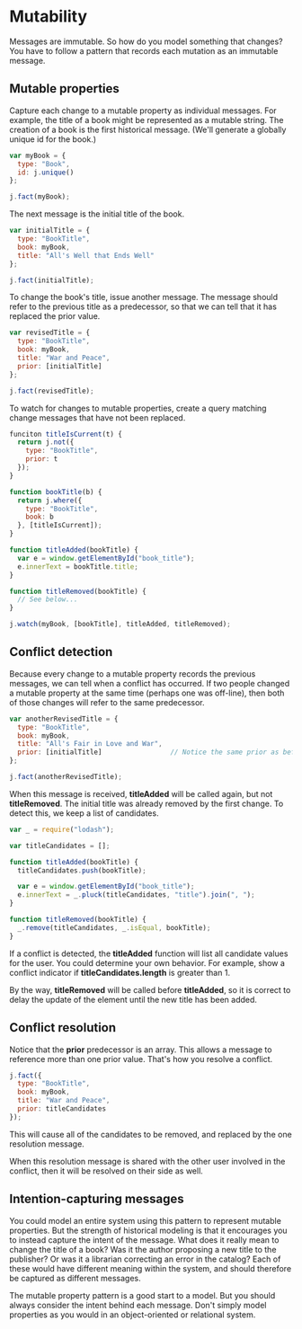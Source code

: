 # Mutability

Messages are immutable. So how do you model something that changes? You have to follow a pattern that records each mutation as an immutable message.

## Mutable properties

Capture each change to a mutable property as individual messages. For example, the title of a book might be represented as a mutable string. The creation of a book is the first historical message. (We'll generate a globally unique id for the book.)

```JavaScript
var myBook = {
  type: "Book",
  id: j.unique()
};

j.fact(myBook);
```

The next message is the initial title of the book.

```JavaScript
var initialTitle = {
  type: "BookTitle",
  book: myBook,
  title: "All's Well that Ends Well"
};

j.fact(initialTitle);
```

To change the book's title, issue another message. The message should refer to the previous title as a predecessor, so that we can tell that it has replaced the prior value.

```JavaScript
var revisedTitle = {
  type: "BookTitle",
  book: myBook,
  title: "War and Peace",
  prior: [initialTitle]
};

j.fact(revisedTitle);
```

To watch for changes to mutable properties, create a query matching change messages that have not been replaced.

```JavaScript
funciton titleIsCurrent(t) {
  return j.not({
    type: "BookTitle",
    prior: t
  });
}

function bookTitle(b) {
  return j.where({
    type: "BookTitle",
    book: b
  }, [titleIsCurrent]);
}

function titleAdded(bookTitle) {
  var e = window.getElementById("book_title");
  e.innerText = bookTitle.title;
}

function titleRemoved(bookTitle) {
  // See below...
}

j.watch(myBook, [bookTitle], titleAdded, titleRemoved);
```

## Conflict detection

Because every change to a mutable property records the previous messages, we can tell when a conflict has occurred. If two people changed a mutable property at the same time (perhaps one was off-line), then both of those changes will refer to the same predecessor.

```JavaScript
var anotherRevisedTitle = {
  type: "BookTitle",
  book: myBook,
  title: "All's Fair in Love and War",
  prior: [initialTitle]                 // Notice the same prior as before
};

j.fact(anotherRevisedTitle);
```

When this message is received, **titleAdded** will be called again, but not **titleRemoved**. The initial title was already removed by the first change. To detect this, we keep a list of candidates.

```JavaScript
var _ = require("lodash");

var titleCandidates = [];

function titleAdded(bookTitle) {
  titleCandidates.push(bookTitle);

  var e = window.getElementById("book_title");
  e.innerText = _.pluck(titleCandidates, "title").join(", ");
}

function titleRemoved(bookTitle) {
  _.remove(titleCandidates, _.isEqual, bookTitle);
}
```

If a conflict is detected, the **titleAdded** function will list all candidate values for the user. You could determine your own behavior. For example, show a conflict indicator if **titleCandidates.length** is greater than 1.

By the way, **titleRemoved** will be called before **titleAdded**, so it is correct to delay the update of the element until the new title has been added.

## Conflict resolution

Notice that the **prior** predecessor is an array. This allows a message to reference more than one prior value. That's how you resolve a conflict.

```JavaScript
j.fact({
  type: "BookTitle",
  book: myBook,
  title: "War and Peace",
  prior: titleCandidates
});
```

This will cause all of the candidates to be removed, and replaced by the one resolution message.

When this resolution message is shared with the other user involved in the conflict, then it will be resolved on their side as well.

## Intention-capturing messages

You could model an entire system using this pattern to represent mutable properties. But the strength of historical modeling is that it encourages you to instead capture the intent of the message. What does it really mean to change the title of a book? Was it the author proposing a new title to the publisher? Or was it a librarian correcting an error in the catalog? Each of these would have different meaning within the system, and should therefore be captured as different messages.

The mutable property pattern is a good start to a model. But you should always consider the intent behind each message. Don't simply model properties as you would in an object-oriented or relational system.
